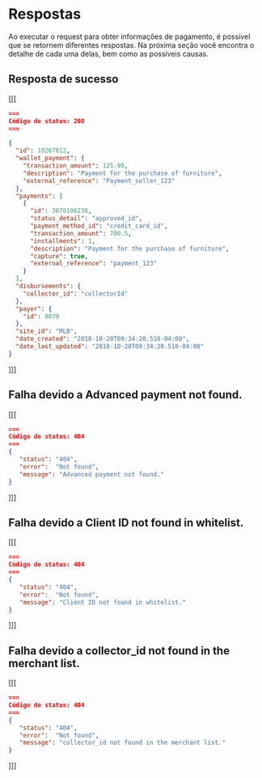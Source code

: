 # Respostas

Ao executar o request para obter informações de pagamento, é possível que se retornem diferentes respostas. Na próxima seção você encontra o detalhe de cada uma delas, bem como as possíveis causas.

## Resposta de sucesso 


[[[
```Json
===
Código de status: 200
===

{
  "id": 10267812,
  "wallet_payment": {
    "transaction_amount": 125.98,
    "description": "Payment for the purchase of furniture",
    "external_reference": "Payment_seller_123"
  },
  "payments": [
    {
      "id": 3870106238,
      "status_detail": "approved_id",
      "payment_method_id": "credit_card_id",
      "transaction_amount": 700.5,
      "installments": 1,
      "description": "Payment for the purchase of furniture",
      "capture": true,
      "external_reference": "payment_123"
    }
  ],
  "disbursements": {
    "collector_id": "collectorId"
  },
  "payer": {
    "id": 8879
  },
  "site_id": "MLB",
  "date_created": "2018-10-20T09:34:20.518-04:00",
  "date_last_updated": "2018-10-20T09:34:20.518-04:00"
}

```
]]]



## Falha devido a Advanced payment not found.

[[[
```Json
===
Código de status: 404
===
{
   "status": "404",
   "error":  "Not found",
   "message": "Advanced payment not found."
}

```
]]]



## Falha devido a Client ID not found in whitelist.

[[[
```Json
===
Código de status: 404
===
{
   "status": "404",
   "error":  "Not found",
   "message": "Client ID not found in whitelist."
}

```
]]]



## Falha devido a collector_id not found in the merchant list.

[[[
```Json
===
Código de status: 404
===
{
   "status": "404",
   "error":  "Not found",
   "message": "collector_id not found in the merchant list."
}

```
]]]
